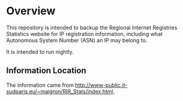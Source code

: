 # Overview

This repository is intended to backup the Regional Internet Registries Statistics website for IP registration information, including what Autonomous System Number (ASN) an IP may belong to.

It is intended to run nightly.

## Information Location

The information came from http://www-public.it-sudparis.eu/~maigron/RIR_Stats/index.html.
